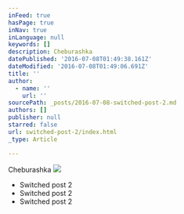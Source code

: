 ```yaml
---
inFeed: true
hasPage: true
inNav: true
inLanguage: null
keywords: []
description: Cheburashka
datePublished: '2016-07-08T01:49:38.161Z'
dateModified: '2016-07-08T01:49:06.691Z'
title: ''
author:
  - name: ''
    url: ''
sourcePath: _posts/2016-07-08-switched-post-2.md
authors: []
publisher: null
starred: false
url: switched-post-2/index.html
_type: Article

---
```

Cheburashka
![](https://the-grid-user-content.s3-us-west-2.amazonaws.com/a22012bc-c851-4e1f-92b6-9ac59c4182d7.jpg)

* Switched post 2
* Switched post 2
* Switched post 2